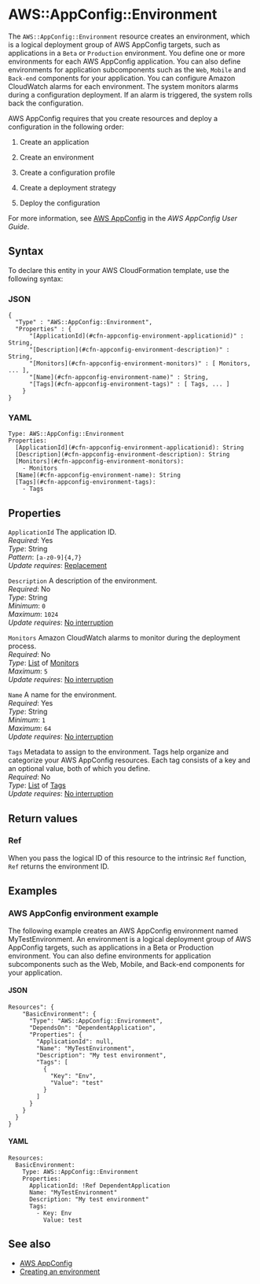 # AWS::AppConfig::Environment<a name="aws-resource-appconfig-environment"></a>

The `AWS::AppConfig::Environment` resource creates an environment, which is a logical deployment group of AWS AppConfig targets, such as applications in a `Beta` or `Production` environment\. You define one or more environments for each AWS AppConfig application\. You can also define environments for application subcomponents such as the `Web`, `Mobile` and `Back-end` components for your application\. You can configure Amazon CloudWatch alarms for each environment\. The system monitors alarms during a configuration deployment\. If an alarm is triggered, the system rolls back the configuration\.

AWS AppConfig requires that you create resources and deploy a configuration in the following order:

1. Create an application

1. Create an environment

1. Create a configuration profile

1. Create a deployment strategy

1. Deploy the configuration

For more information, see [AWS AppConfig](https://docs.aws.amazon.com/appconfig/latest/userguide/what-is-appconfig.html) in the _AWS AppConfig User Guide_\.

## Syntax<a name="aws-resource-appconfig-environment-syntax"></a>

To declare this entity in your AWS CloudFormation template, use the following syntax:

### JSON<a name="aws-resource-appconfig-environment-syntax.json"></a>

```
{
  "Type" : "AWS::AppConfig::Environment",
  "Properties" : {
      "[ApplicationId](#cfn-appconfig-environment-applicationid)" : String,
      "[Description](#cfn-appconfig-environment-description)" : String,
      "[Monitors](#cfn-appconfig-environment-monitors)" : [ Monitors, ... ],
      "[Name](#cfn-appconfig-environment-name)" : String,
      "[Tags](#cfn-appconfig-environment-tags)" : [ Tags, ... ]
    }
}
```

### YAML<a name="aws-resource-appconfig-environment-syntax.yaml"></a>

```
Type: AWS::AppConfig::Environment
Properties:
  [ApplicationId](#cfn-appconfig-environment-applicationid): String
  [Description](#cfn-appconfig-environment-description): String
  [Monitors](#cfn-appconfig-environment-monitors):
    - Monitors
  [Name](#cfn-appconfig-environment-name): String
  [Tags](#cfn-appconfig-environment-tags):
    - Tags
```

## Properties<a name="aws-resource-appconfig-environment-properties"></a>

`ApplicationId` <a name="cfn-appconfig-environment-applicationid"></a>
The application ID\.  
_Required_: Yes  
_Type_: String  
_Pattern_: `[a-z0-9]{4,7}`  
_Update requires_: [Replacement](https://docs.aws.amazon.com/AWSCloudFormation/latest/UserGuide/using-cfn-updating-stacks-update-behaviors.html#update-replacement)

`Description` <a name="cfn-appconfig-environment-description"></a>
A description of the environment\.  
_Required_: No  
_Type_: String  
_Minimum_: `0`  
_Maximum_: `1024`  
_Update requires_: [No interruption](https://docs.aws.amazon.com/AWSCloudFormation/latest/UserGuide/using-cfn-updating-stacks-update-behaviors.html#update-no-interrupt)

`Monitors` <a name="cfn-appconfig-environment-monitors"></a>
Amazon CloudWatch alarms to monitor during the deployment process\.  
_Required_: No  
_Type_: [List](aws-properties-appconfig-environment-monitors.md) of [Monitors](aws-properties-appconfig-environment-monitors.md)  
_Maximum_: `5`  
_Update requires_: [No interruption](https://docs.aws.amazon.com/AWSCloudFormation/latest/UserGuide/using-cfn-updating-stacks-update-behaviors.html#update-no-interrupt)

`Name` <a name="cfn-appconfig-environment-name"></a>
A name for the environment\.  
_Required_: Yes  
_Type_: String  
_Minimum_: `1`  
_Maximum_: `64`  
_Update requires_: [No interruption](https://docs.aws.amazon.com/AWSCloudFormation/latest/UserGuide/using-cfn-updating-stacks-update-behaviors.html#update-no-interrupt)

`Tags` <a name="cfn-appconfig-environment-tags"></a>
Metadata to assign to the environment\. Tags help organize and categorize your AWS AppConfig resources\. Each tag consists of a key and an optional value, both of which you define\.  
_Required_: No  
_Type_: [List](aws-properties-appconfig-environment-tags.md) of [Tags](aws-properties-appconfig-environment-tags.md)  
_Update requires_: [No interruption](https://docs.aws.amazon.com/AWSCloudFormation/latest/UserGuide/using-cfn-updating-stacks-update-behaviors.html#update-no-interrupt)

## Return values<a name="aws-resource-appconfig-environment-return-values"></a>

### Ref<a name="aws-resource-appconfig-environment-return-values-ref"></a>

When you pass the logical ID of this resource to the intrinsic `Ref` function, `Ref` returns the environment ID\.

## Examples<a name="aws-resource-appconfig-environment--examples"></a>

### AWS AppConfig environment example<a name="aws-resource-appconfig-environment--examples--_environment_example"></a>

The following example creates an AWS AppConfig environment named MyTestEnvironment\. An environment is a logical deployment group of AWS AppConfig targets, such as applications in a Beta or Production environment\. You can also define environments for application subcomponents such as the Web, Mobile, and Back\-end components for your application\.

#### JSON<a name="aws-resource-appconfig-environment--examples--_environment_example--json"></a>

```
Resources": {
    "BasicEnvironment": {
      "Type": "AWS::AppConfig::Environment",
      "DependsOn": "DependentApplication",
      "Properties": {
        "ApplicationId": null,
        "Name": "MyTestEnvironment",
        "Description": "My test environment",
        "Tags": [
          {
            "Key": "Env",
            "Value": "test"
          }
        ]
      }
    }
  }
}
```

#### YAML<a name="aws-resource-appconfig-environment--examples--_environment_example--yaml"></a>

```
Resources:
  BasicEnvironment:
    Type: AWS::AppConfig::Environment
    Properties:
      ApplicationId: !Ref DependentApplication
      Name: "MyTestEnvironment"
      Description: "My test environment"
      Tags:
        - Key: Env
          Value: test
```

## See also<a name="aws-resource-appconfig-environment--seealso"></a>

- [AWS AppConfig](https://docs.aws.amazon.com/appconfig/latest/userguide/what-is-appconfig.html)
- [Creating an environment](https://docs.aws.amazon.com/systems-manager/latest/userguide/appconfig-creating-environment.html)

